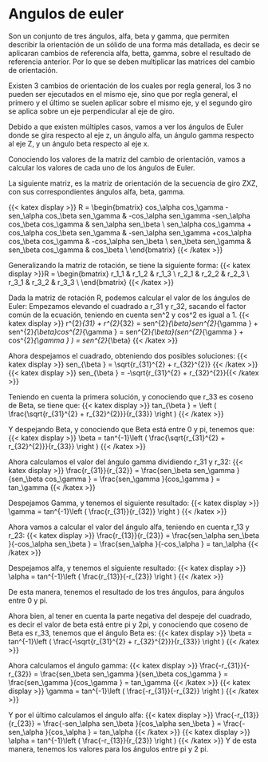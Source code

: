 # Angulos de euler
 
Son un conjunto de tres ángulos, alfa, beta y gamma, que permiten describir la orientación de un sólido de una forma más detallada, es decir se aplicaran cambios de referencia alfa, betta, gamma, sobre el resultado de referencia anterior. Por lo que se deben multiplicar las matrices del cambio de orientación.
 
Existen 3 cambios de orientación de los cuales por regla general, los 3 no pueden ser ejecutados en el mismo eje, sino que por regla general, el primero y el último se suelen aplicar sobre el mismo eje, y el segundo giro se aplica sobre un eje perpendicular al eje de giro. 
 
Debido a que existen múltiples casos, vamos a ver los ángulos de Euler donde se gira respecto al eje z, un ángulo alfa, un ángulo gamma respecto al eje Z, y un ángulo beta respecto al eje x. 
 
Conociendo los valores de la matriz del cambio de orientación, vamos a calcular los valores de cada uno de los ángulos de Euler. 
 
La siguiente matriz, es la matriz de orientación de la secuencia de giro ZXZ, con sus correspondientes ángulos alfa, beta, gamma.
 
{{< katex display >}}  R = \begin{bmatrix} cos_\alpha cos_\gamma -sen_\alpha cos_\beta sen_\gamma  & -cos_\alpha sen_\gamma -sen_\alpha cos_\beta cos_\gamma & sen_\alpha sen_\beta  \\ sen_\alpha cos_\gamma + cos_\alpha cos_\beta sen_\gamma & -sen_\alpha sen_\gamma +cos_\alpha cos_\beta cos_\gamma  & -cos_\alpha  sen_\beta \\ sen_\beta  sen_\gamma & sen_\beta  cos_\gamma  & cos_\beta  \\ \end{bmatrix}    {{< /katex  >}}
 
Generalizando la matriz de rotación, se tiene la siguiente forma:
{{< katex display >}}R = \begin{bmatrix} r_1_1 & r_1_2 & r_1_3 \\ r_2_1 & r_2_2 & r_2_3 \\ r_3_1 & r_3_2 & r_3_3 \\ \end{bmatrix}  {{< /katex  >}}
 
Dada la matriz de rotación R, podemos calcular el valor de los ángulos de Euler:
Empezamos elevando el cuadrado a r_31 y r_32, sacando el factor común de la ecuación, teniendo en cuenta sen^2 y cos^2 es igual a 1. 
{{< katex display >}}  r^{2}_{31} + r^{2}_{32} = sen^{2}_{\beta}sen^{2}_{\gamma } + sen^{2}_{\beta}cos^{2}_{\gamma } = sen^{2}_{\beta}(sen^{2}_{\gamma } + cos^{2}_{\gamma } ) = sen^{2}_{\beta} {{< /katex  >}}
 
Ahora despejamos el cuadrado, obteniendo dos posibles soluciones:
{{< katex display >}} sen_{\beta } = \sqrt{r_{31}^{2} + r_{32}^{2}} {{< /katex  >}}
{{< katex display >}} sen_{\beta } = -\sqrt{r_{31}^{2} + r_{32}^{2}}{{< /katex  >}}
 
Teniendo en cuenta la primera solución, y conociendo que r_33 es coseno de Beta, se tiene que:
{{< katex display >}} tan_{\beta } = \left ( \frac{\sqrt{r_{31}^{2} + r_{32}^{2}}}{r_{33}} \right ) {{< /katex  >}}
 
Y despejando Beta, y conociendo que Beta está entre 0 y pi, tenemos que:
{{< katex display >}} \beta = tan^{-1}\left ( \frac{\sqrt{r_{31}^{2} + r_{32}^{2}}}{r_{33}} \right ) {{< /katex  >}}
 
Ahora calculamos el valor del ángulo gamma dividiendo r_31 y r_32:
{{< katex display >}}  \frac{r_{31}}{r_{32}} = \frac{sen_\beta sen_\gamma }{sen_\beta cos_\gamma } = \frac{sen_\gamma  }{cos_\gamma } = tan_\gamma {{< /katex  >}}
 
Despejamos Gamma, y tenemos el siguiente resultado:
{{< katex display >}} \gamma = tan^{-1}\left ( \frac{r_{31}}{r_{32}} \right ) {{< /katex  >}}
 
Ahora vamos a calcular el valor del ángulo alfa, teniendo en cuenta r_13 y r_23:
{{< katex display >}}  \frac{r_{13}}{r_{23}} = \frac{sen_\alpha  sen_\beta  }{-cos_\alpha sen_\beta } = \frac{sen_\alpha   }{-cos_\alpha  } = tan_\alpha {{< /katex  >}}
 
Despejamos alfa, y tenemos el siguiente resultado:
{{< katex display >}} \alpha  = tan^{-1}\left ( \frac{r_{13}}{-r_{23}} \right ) {{< /katex  >}}
 
De esta manera, tenemos el resultado de los tres ángulos, para ángulos entre 0 y pi. 
 
 
Ahora bien, al tener en cuenta la parte negativa del despeje del cuadrado, es decir el valor de beta está entre pi y 2pi, y conociendo que coseno de Beta es r_33, tenemos que el ángulo Beta es:
{{< katex display >}} \beta = tan^{-1}\left ( \frac{-\sqrt{r_{31}^{2} + r_{32}^{2}}}{r_{33}} \right ) {{< /katex  >}}
 
Ahora calculamos el ángulo gamma:
{{< katex display >}}  \frac{-r_{31}}{-r_{32}} = \frac{sen_\beta sen_\gamma }{sen_\beta cos_\gamma } = \frac{sen_\gamma  }{cos_\gamma } = tan_\gamma {{< /katex  >}} 
{{< katex display >}} \gamma = tan^{-1}\left ( \frac{-r_{31}}{-r_{32}} \right ) {{< /katex  >}}
 
Y por el último calculamos el ángulo alfa:
{{< katex display >}}  \frac{-r_{13}}{r_{23}} = \frac{-sen_\alpha  sen_\beta  }{cos_\alpha sen_\beta } = \frac{-sen_\alpha }{cos_\alpha } = tan_\alpha {{< /katex  >}}
{{< katex display >}} \alpha  = tan^{-1}\left ( \frac{-r_{13}}{r_{23}} \right ) {{< /katex  >}}
Y de esta manera, tenemos los valores para los ángulos entre pi y 2 pi.

